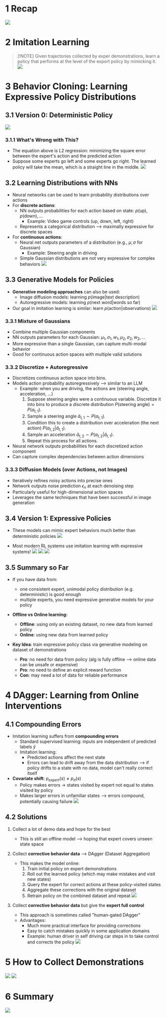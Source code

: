
# 1 Recap
![](../../attachments/Pasted%20image%2020250404103813.png)

# 2 Imitation Learning
> [!NOTE] Given trajectories collected by exper demonstrations, learn a policy that performs at the level of the export policy by mimicking it.
> ![](../../attachments/Pasted%20image%2020250404103919.png)

# 3 Behavior Cloning: Learning Expressive Policy Distributions
## 3.1 Version 0: Deterministic Policy
![](../../attachments/Pasted%20image%2020250404112804.png)

### 3.1.1 What's Wrong with This?
* The equation above is L2 regression: minimizing the square error between the expert's action and the predicted action
* Suppose some experts go left and some experts go right. The learned policy will take the mean, which is a straight line in the middle.
![](../../attachments/Pasted%20image%2020250404104455.png)

## 3.2 Learning Distributions with NNs
* Neural networks can be used to learn probability distributions over actions
* For **discrete actions**:
	* NN outputs probabilities for each action based on state: $p(\text{up}), p(\text{down}), …$
		* Example: Video game controls (up, down, left, right)
	* Represents a categorical distribution ⟶ maximally expressive for discrete spaces
* For **continuous actions**:
	* Neural net outputs parameters of a distribution (e.g., $\mu, \sigma$ for Gaussian)
		* Example: Steering angle in driving
	* Simple Gaussian distributions are not very expressive for complex behaviors
![](../../attachments/Pasted%20image%2020250404105645.png)

## 3.3 Generative Models for Policies
* **Generative modeling approaches** can also be used:
	* Image diffusion models: learning $p(\text{image}|\text{text description})$
	* Autoregressive models: learning $p(\text{next word}|\text{words so far})$
* Our goal in imitation learning is similar: learn $p(\text{action}|\text{observations})$
![](../../attachments/Pasted%20image%2020250404110055.png)

### 3.3.1 Mixture of Gaussians
* Combine multiple Gaussian components
* NN outputs parameters for each Gaussian: $\mu_1, \sigma_1, w_1, \mu_2, \sigma_2, w_2, …$
* More expressive than a single Gaussian, can capture multi-modal behavior
* Good for continuous action spaces with multiple valid solutions

### 3.3.2 Discretize + Autoregressive
* Discretizes continuous action space into bins.
* Models action probability autoregressively ⟶ similar to an LLM
	* Example: when you are driving, the actions are (steering angle, acceleration, …)
		1. Suppose steering angles were a continuous variable. Discretize it into bins to produce a discrete distribution $P(\text{steering angle}) = P(a_{t, 1})$.
		2. Sample a steering angle $\hat{a}_{t, 1} \sim P(a_{t, 1})$.
		3. Condition this to create a distribution over acceleration (the next action) $P(a_{t, 2} | \hat{a}_{t, 1})$.
		4. Sample an acceleration $\hat{a}_{t, 2} \sim P(a_{t, 2} | \hat{a}_{t, 1})$.
		5. Repeat this process for all actions.
* Neural network outputs probabilities for each discretized action component
* Can capture complex dependencies between action dimensions

### 3.3.3 Diffusion Models (over Actions, not Images)
* Iteratively refines noisy actions into precise ones
* Network outputs noise prediction $\epsilon_n$ at each denoising step
* Particularly useful for high-dimensional action spaces
* Leverages the same techniques that have been successful in image generation

## 3.4 Version 1: Expressive Policies
* These models can mimic expert behaviors much better than deterministic policies
![](../../attachments/Pasted%20image%2020250404112221.png)

* Most modern RL systems use imitation learning with expressive systems!
![](../../attachments/Pasted%20image%2020250404112623.png)
![](../../attachments/Pasted%20image%2020250404112702.png)
![](../../attachments/Pasted%20image%2020250404112710.png)

## 3.5 Summary so Far
* If you have data from:
	* one consistent expert, unimodal policy distribution (e.g. deterministic) is good enough
	* multiple experts, you need expressive generative models for your policy

* **Offline vs Online learning:**
	* **Offline**: using only an existing dataset, no new data from learned policy
	* **Online**: using new data from learned policy

* **Key Idea**: train expressive policy class via generative modeling on dataset of demonstrations
	* **Pro**: no need for data from policy (alg is fully offline ⟶ online data can be unsafe or expensive)
	* **Pro**: no need to define an explicit reward function
	* **Con**: may need a lot of data for reliable performance

# 4 DAgger: Learning from Online Interventions
## 4.1 Compounding Errors
* Imitation learning suffers from **compounding errors**
	* Standard supervised learning: inputs are independent of predicted labels $\hat{y}$
	* Imitation learning:
		* Predicted actions affect the next state
		* Errors can lead to drift away from the data distribution ⟶ if policy drifts to a state with no data, model can't really correct itself
* **Covariate shift**: $p_{expert}(s) \neq p_π(s)$
	* Policy makes errors → states visited by expert not equal to states visited by policy
	* Makes larger errors in unfamiliar states ⟶ errors compound, potentially causing failure
![](../../attachments/Pasted%20image%2020250404113648.png)

## 4.2 Solutions
1. Collect a lot of demo data and hope for the best
	* This is still an offline model ⟶ hoping that expert covers unseen state space

2. Collect **corrective behavior data** ⟶ DAgger (Dataset Aggregation)
	* This makes the model online:
		1. Train initial policy on expert demonstrations
		2. Roll out the learned policy (which may make mistakes and visit new states)
		3. Query the expert for correct actions at these policy-visited states
		4. Aggregate these corrections with the original dataset
		5. Retrain policy on the combined dataset and repeat
![](../../attachments/Pasted%20image%2020250404114101.png)

3. Collect **corrective behavior data** but give the **expert full control**
	* This approach is sometimes called "human-gated DAgger"
	* Advantages:
		* Much more practical interface for providing corrections
		* Easy to catch mistakes quickly in some application domains
		* Example: human driver in self driving car steps in to take control and corrects the policy
![](../../attachments/Pasted%20image%2020250404114830.png)

# 5 How to Collect Demonstrations
![](../../attachments/Pasted%20image%2020250404115046.png)
![](../../attachments/Pasted%20image%2020250404115057.png)

# 6 Summary
![](../../attachments/Pasted%20image%2020250404115110.png)

